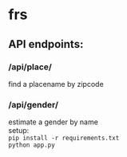 # frs
## API endpoints:
### /api/place/<zip>
  find a placename by zipcode
### /api/gender/<name>
  estimate a gender by name  
setup:  
  `pip install -r requirements.txt`  
  `python app.py`
